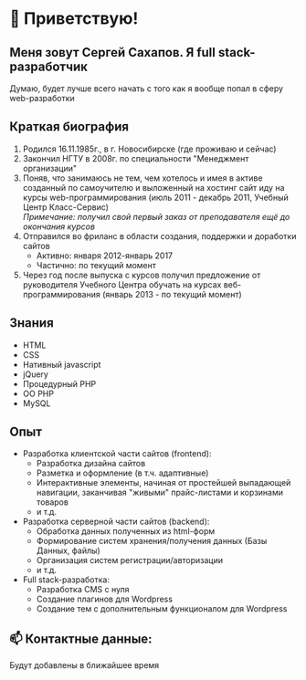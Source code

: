 <h1>👋 Приветствую!</h1>
<h2>Меня зовут Сергей Сахапов. Я full&nbsp;stack-разработчик</h2>
<p>Думаю, будет лучше всего начать с того как я вообще попал в сферу web-разработки</p>
<h2>Краткая биография</h2>
<ol>
    <li>Родился 16.11.1985г., в г. Новосибирске (где проживаю и сейчас)</li>
    <li>Закончил НГТУ в 2008г. по специальности &quot;Менеджмент организации&quot;</li>
    <li>Поняв, что занимаюсь не тем, чем хотелось и имея в активе созданный по самоучителю и выложенный на хостинг сайт иду на курсы web-программирования (июль&nbsp;2011 - декабрь&nbsp;2011, Учебный Центр Класс-Сервис)<br>
    <em>Примечание: получил свой первый заказ от преподавателя ещё до окончания курсов</em>
    </li>
    <li>Отправился во фриланс в области создания, поддержки и доработки сайтов
        <ul>
            <li>Активно: января&nbsp;2012-январь&nbsp;2017</li>
            <li>Частично: по текущий момент</li>
        </ul>
    </li>
    <li>Через год после выпуска с курсов получил предложение от руководителя Учебного Центра обучать на курсах веб-программирования (январь&nbsp;2013 - по текущий момент)</li>
</ol>
<h2>Знания</h2>
<ul>
    <li>HTML</li>
    <li>CSS</li>
    <li>Нативный javascript</li>
    <li>jQuery</li>
    <li>Процедурный PHP</li>
    <li>ОО PHP</li>
    <li>MySQL</li>
</ul>
<h2>Опыт</h2>
<ul>
    <li>Разработка клиентской части сайтов (frontend):
        <ul>
            <li>Разработка дизайна сайтов</li>
            <li>Разметка и оформление (в т.ч. адаптивные)</li>
            <li>Интерактивные элементы, начиная от простейшей выпадающей навигации, заканчивая &quot;живыми&quot; прайс-листами и корзинами товаров</li>
            <li>и т.д.</li>
        </ul>
    </li>
    <li>Разработка серверной части сайтов (backend):
        <ul>
            <li>Обработка данных полученных из html-форм</li>
            <li>Формирование систем хранения/получения данных (Базы Данных, файлы)</li>
            <li>Организация систем регистрации/авторизации</li>
            <li>и т.д.</li>
        </ul>
    </li>
    <li>Full&nbsp;stack-разработка:
        <ul>
            <li>Разработка CMS с нуля</li>
            <li>Создание плагинов для Wordpress</li>
            <li>Создание тем с дополнительным функционалом для Wordpress</li>
        </ul>
    </li>
</ul>
<h2>📫 Контактные данные:</h2>
<p>Будут добавлены в ближайшее время</p>
<!--
**MonoBrainCell/MonoBrainCell** is a ✨ _special_ ✨ repository because its `README.md` (this file) appears on your GitHub profile.

Here are some ideas to get you started:

- 🔭 I’m currently working on ...
- 🌱 I’m currently learning ...
- 👯 I’m looking to collaborate on ...
- 🤔 I’m looking for help with ...
- 💬 Ask me about ...
- 📫 How to reach me: ...
- 😄 Pronouns: ...
- ⚡ Fun fact: ...
-->

